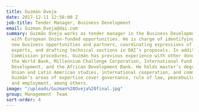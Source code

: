 ```yaml
---
title: Guzmán Oveja
date: 2017-12-11 12:56:00 Z
job-title: Tender Manager, Business Development
email: Guzman_Oveja@dai.com
summary: Guzmán Oveja works as tender manager in the Business Development Unit, mainly
  with European Union-funded opportunities. He is charge of identifying and monitoring
  new business opportunities and partners, coordinating expressions of interest, recruiting
  experts, and drafting technical sections in DAI’s proposals. In addition to European
  Commission procedures, Guzmán has previous experience with other donors such as
  the World Bank, Millennium Challenge Corporation, International Fund for Agricultural
  Development, and the African Development Bank. He holds master’s degrees in European
  Union and Latin American studies, international cooperation, and communication.
  Guzmán’s areas of expertise cover governance, rule of law, peacebuilding, and trade
  and employment, among others.
image: "/uploads/Guzman%20Oveja%20final.jpg"
group: Management  Team
sort-order: 4
---
```



